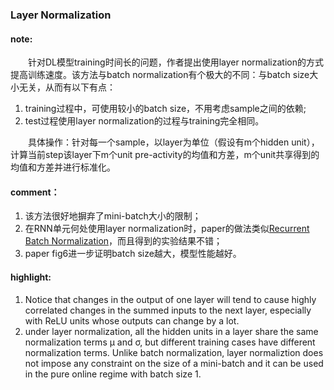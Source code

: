 ### Layer Normalization

#### note:
&emsp;&emsp;针对DL模型training时间长的问题，作者提出使用layer normalization的方式提高训练速度。该方法与batch normalization有个极大的不同：与batch size大小无关，从而有以下有点：
  1. training过程中，可使用较小的batch size，不用考虑sample之间的依赖;
  2. test过程使用layer normalization的过程与training完全相同。
  
&emsp;&emsp;具体操作：针对每一个sample，以layer为单位（假设有m个hidden unit），计算当前step该layer下m个unit pre-activity的均值和方差，m个unit共享得到的均值和方差并进行标准化。

#### comment：
  1. 该方法很好地摒弃了mini-batch大小的限制；
  2. 在RNN单元何处使用layer normalization时，paper的做法类似[Recurrent Batch Normalization](https://arxiv.org/abs/1603.09025)，而且得到的实验结果不错；
  3. paper fig6进一步证明batch size越大，模型性能越好。
  
#### highlight:
  1. Notice that changes in the output of one layer will tend to cause highly correlated changes in the summed inputs to the next layer, especially with ReLU units whose outputs can change by a lot.
  2. under layer normalization, all the hidden units in a layer share the same normalization terms µ and σ, but different training cases have different normalization terms. Unlike batch normalization, layer normaliztion does not impose any constraint on the size of a mini-batch and it can be used in the pure online regime with batch size 1.
  
